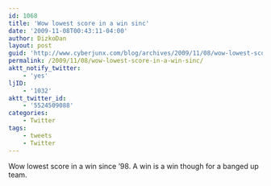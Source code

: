 ```yaml
---
id: 1068
title: 'Wow lowest score in a win sinc'
date: '2009-11-08T00:43:11-04:00'
author: DizkoDan
layout: post
guid: 'http://www.cyberjunx.com/blog/archives/2009/11/08/wow-lowest-score-in-a-win-sinc/'
permalink: /2009/11/08/wow-lowest-score-in-a-win-sinc/
aktt_notify_twitter:
    - 'yes'
ljID:
    - '1032'
aktt_twitter_id:
    - '5524509088'
categories:
    - Twitter
tags:
    - tweets
    - Twitter
---
```


Wow lowest score in a win since ’98. A win is a win though for a banged up team.